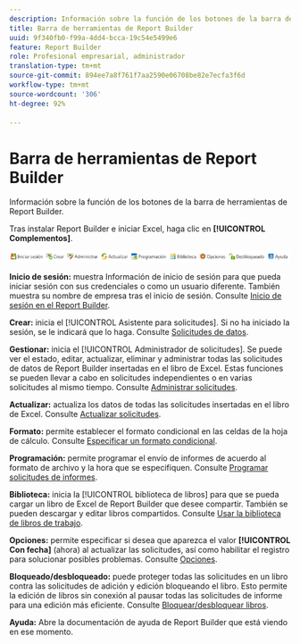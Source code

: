 ```yaml
---
description: Información sobre la función de los botones de la barra de herramientas de Report Builder.
title: Barra de herramientas de Report Builder
uuid: 9f340fb0-f99a-4dd4-bcca-19c54e5499e6
feature: Report Builder
role: Profesional empresarial, administrador
translation-type: tm+mt
source-git-commit: 894ee7a8f761f7aa2590e06708be82e7ecfa3f6d
workflow-type: tm+mt
source-wordcount: '306'
ht-degree: 92%

---
```



# Barra de herramientas de Report Builder

Información sobre la función de los botones de la barra de herramientas de Report Builder.

Tras instalar Report Builder e iniciar Excel, haga clic en **[!UICONTROL Complementos]**.

![](assets/report_builder_toolbar.png)

**Inicio de sesión:** muestra   Información de inicio de sesión para que pueda iniciar sesión con sus credenciales o como un usuario diferente. También muestra su nombre de empresa tras el inicio de sesión. Consulte [Inicio de sesión en el Report Builder](/help/analyze/report-builder/setup/login.md).

**Crear:** inicia el [!UICONTROL Asistente para solicitudes]. Si no ha iniciado la sesión, se le indicará que lo haga. Consulte [Solicitudes de datos](/help/analyze/report-builder/data-requests/data-requests.md).

**Gestionar:** inicia el [!UICONTROL Administrador de solicitudes]. Se puede ver el estado, editar, actualizar, eliminar y administrar todas las solicitudes de datos de Report Builder insertadas en el libro de Excel. Estas funciones se pueden llevar a cabo en solicitudes independientes o en varias solicitudes al mismo tiempo. Consulte [Administrar solicitudes](/help/analyze/report-builder/manage-requests/r-arb-manage-requests.md).

**Actualizar:** actualiza los datos de todas las solicitudes insertadas en el libro de Excel. Consulte [Actualizar solicitudes](/help/analyze/report-builder/manage-requests/t-refresh-a-request.md).

**Formato:** permite establecer el formato condicional en las celdas de la hoja de cálculo. Consulte [Especificar un formato condicional](/help/analyze/report-builder/manage-requests/specify-conditional-formatting.md).

**Programación:** permite programar el envío de informes de acuerdo al formato de archivo y la hora que se especifiquen. Consulte [Programar solicitudes de informes](/help/analyze/report-builder/schedule-report-requests.md).

**Biblioteca:** inicia la [!UICONTROL biblioteca de libros] para que se pueda cargar un libro de Excel de Report Builder que desee compartir. También se pueden descargar y editar libros compartidos. Consulte [Usar la biblioteca de libros de trabajo](/help/analyze/report-builder/workbook-library/t-upload-a-workbook.md).

**Opciones:** permite especificar si desea que aparezca el valor **[!UICONTROL Con fecha]** (ahora) al actualizar las solicitudes, así como habilitar el registro para solucionar posibles problemas. Consulte [Opciones](/help/analyze/report-builder/options.md).

**Bloqueado/desbloqueado:** puede proteger todas las solicitudes en un libro contra las solicitudes de adición y edición bloqueando el libro. Esto permite la edición de libros sin conexión al pausar todas las solicitudes de informe para una edición más eficiente. Consulte [Bloquear/desbloquear libros](/help/analyze/report-builder/workbook-library/protect-wb.md).

**Ayuda:** Abre la documentación de ayuda de Report Builder que está viendo en ese momento.

